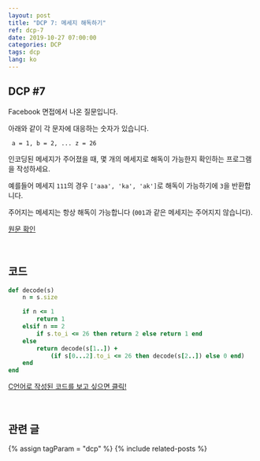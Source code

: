 ```yaml
---
layout: post
title: "DCP 7: 메세지 해독하기"
ref: dcp-7
date: 2019-10-27 07:00:00
categories: DCP
tags: dcp
lang: ko
---
```


## **DCP #7**
Facebook 면접에서 나온 질문입니다.

아래와 같이 각 문자에 대응하는 숫자가 있습니다.
```
 a = 1, b = 2, ... z = 26
 ```
인코딩된 메세지가 주어졌을 때, 몇 개의 메세지로 해독이 가능한지 확인하는 프로그램을 작성하세요.

예를들어 메세지 `111`의 경우 `['aaa', 'ka', 'ak']`로 해독이 가능하기에 `3`을 반환합니다. 

주어지는 메세지는 항상 해독이 가능합니다 (`001`과 같은 메세지는 주어지지 않습니다).

[원문 확인](en-dcp-7.html) 

<br>

## **코드**


```rb
def decode(s)
    n = s.size

    if n <= 1
        return 1
    elsif n == 2
        if s.to_i <= 26 then return 2 else return 1 end
    else
        return decode(s[1..]) + 
            (if s[0...2].to_i <= 26 then decode(s[2..]) else 0 end)
    end
end
```

[C언어로 작성된 코드를 보고 싶으면 클릭!](https://github.com/muicode/DCP/blob/master/problem7/dcp7.c)

<br>

## **관련 글** <a id="related"></a>
{% assign tagParam = "dcp" %}
{% include related-posts %}